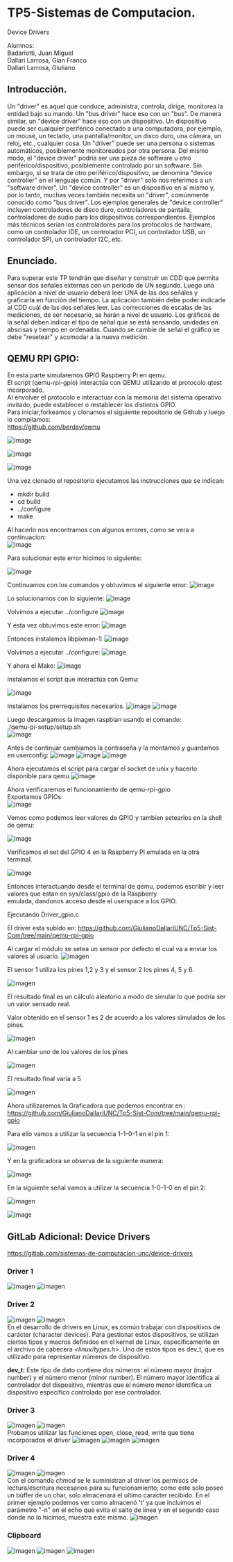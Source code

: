 # TP5-Sistemas de Computacion.
Device Drivers  

Alumnos:  
Badariotti, Juan Miguel  
Dallari Larrosa, Gian Franco  
Dallari Larrosa, Giuliano  





## Introducción.


Un "driver" es aquel que conduce, administra, controla, dirige, monitorea la entidad bajo su mando. Un "bus driver" hace eso con un "bus". De manera similar, un "device driver" hace eso con un dispositivo. Un dispositivo puede ser cualquier periférico conectado a una computadora, por ejemplo, un mouse, un teclado, una pantalla/monitor, un disco duro, una cámara, un reloj, etc., cualquier cosa.
Un "driver" puede ser una persona o sistemas automáticos, posiblemente monitoreados por otra persona. Del mismo modo, el "device driver" podría ser una pieza de software u otro periférico/dispositivo, posiblemente controlado por un software. Sin embargo, si se trata de otro periférico/dispositivo, se denomina "device controller" en el lenguaje común. Y por "driver" solo nos referimos a un "software driver". Un "device controller" es un dispositivo en sí mismo y, por lo tanto, muchas veces también necesita un "driver", comúnmente conocido como "bus driver".
Los ejemplos generales de "device controller" incluyen controladores de disco duro, controladores de pantalla, controladores de audio para los dispositivos correspondientes. Ejemplos más técnicos serían los controladores para los protocolos de hardware, como un controlador IDE, un controlador PCI, un controlador USB, un controlador SPI, un controlador I2C, etc.  

## Enunciado.


Para superar este TP tendrán que diseñar y construir un CDD que permita sensar dos señales externas con un periodo de UN segundo. Luego una aplicación a nivel de usuario deberá leer UNA de las dos señales y graficarla en función del tiempo. La aplicación también debe poder indicarle al CDD cuál de las dos señales leer. Las correcciones de escalas de las mediciones, de ser necesario, se harán a nivel de usuario. Los gráficos de la señal deben indicar el tipo de señal que se está sensando, unidades en abscisas y tiempo en ordenadas. Cuando se cambie de señal el gráfico se debe "resetear" y acomodar a la nueva medición.  





## QEMU RPI GPIO:

En esta parte simularemos GPIO Raspberry Pi en qemu.  
El script (qemu-rpi-gpio) interactúa con QEMU utilizando el protocolo qtest incorporado.  
Al envolver el protocolo e interactuar con la memoria del sistema operativo invitado, puede establecer o restablecer los distintos GPIO.  
Para iniciar,forkeamos y clonamos el siguiente repositorio de Github y luego lo compilamos:  
https://github.com/berdav/qemu


![image](https://github.com/GiulianoDallariUNC/Tp5-Sist-Com/assets/147262273/b1a3da65-729d-4b38-9026-f028d3120431)


![image](https://github.com/GiulianoDallariUNC/Tp5-Sist-Com/assets/147262273/adcf8fbd-aa2f-44cc-8acd-b8c115bb46f3)


![image](https://github.com/GiulianoDallariUNC/Tp5-Sist-Com/assets/147262273/f0828b95-3a0a-4494-8998-f498f982ff00)


Una vez clonado el repositorio ejecutamos las instrucciones que se indican:
- mkdir build
- cd build 
- ../configure 
- make

  
Al hacerlo nos encontramos con algunos errores, como se vera a continuacion:  
![image](https://github.com/GiulianoDallariUNC/Tp5-Sist-Com/assets/147262273/12a0101c-f7ce-4f00-9c84-a157cd862c40)


Para solucionar este error hicimos lo siguiente:

![image](https://github.com/GiulianoDallariUNC/Tp5-Sist-Com/assets/147262273/50e225ac-fdd3-444d-b849-bd7aa2a5857e)


Continuamos con los comandos y obtuvimos el siguiente error:
![image](https://github.com/GiulianoDallariUNC/Tp5-Sist-Com/assets/147262273/65c32fc3-c8f2-4b81-b3b3-f7280af38094)


Lo solucionamos con lo siguiente:
![image](https://github.com/GiulianoDallariUNC/Tp5-Sist-Com/assets/147262273/2afe79b0-b8af-45f0-a589-04d16fb33943)


Volvimos a ejecutar ../configure
![image](https://github.com/GiulianoDallariUNC/Tp5-Sist-Com/assets/147262273/44531334-3f63-4619-bdfb-1a0cd9c6cdc7)


Y esta vez obtuvimos este error:
![image](https://github.com/GiulianoDallariUNC/Tp5-Sist-Com/assets/147262273/12413603-eda2-4df7-b6e3-45af56a36e09)


Entonces instalamos libpixman-1:
![image](https://github.com/GiulianoDallariUNC/Tp5-Sist-Com/assets/147262273/13be6666-db86-4a04-b95b-c8d7bfe0697c)


Volvimos a ejecutar ../configure:
![image](https://github.com/GiulianoDallariUNC/Tp5-Sist-Com/assets/147262273/4af7d416-ec32-4574-82c4-4b7c8b3f6261)


Y ahora el Make:
![image](https://github.com/GiulianoDallariUNC/Tp5-Sist-Com/assets/147262273/69324550-77b4-46d3-bf23-e5f015759df1)


Instalamos el script que interactúa con Qemu:  

![image](https://github.com/GiulianoDallariUNC/Tp5-Sist-Com/assets/102603446/cb873735-7f80-40bb-880d-43f0e19d2994)  

Instalamos los prerrequisitos necesarios.
![image](https://github.com/GiulianoDallariUNC/Tp5-Sist-Com/assets/147262273/b4f5227c-54ae-46fd-81cb-c90f33bdd64d)
![image](https://github.com/GiulianoDallariUNC/Tp5-Sist-Com/assets/147262273/569eb0f8-226c-4683-9f19-b49fb9359067)


Luego descargamos la imagen raspbian usando el comando:  
./qemu-pi-setup/setup.sh  
![image](https://github.com/GiulianoDallariUNC/Tp5-Sist-Com/assets/147262273/2a9c8bcb-4cdc-4cdd-be54-3f0ab092a178)


Antes de continuar cambiamos la contraseña y la montamos y guardamos en userconfig:
![image](https://github.com/GiulianoDallariUNC/Tp5-Sist-Com/assets/147262273/cfecc668-c26d-460d-a82c-2c9943c5e579)
![image](https://github.com/GiulianoDallariUNC/Tp5-Sist-Com/assets/147262273/d7b37a04-a75d-4076-b2e2-91e111c5cd5b)
![image](https://github.com/GiulianoDallariUNC/Tp5-Sist-Com/assets/147262273/a2c55487-607f-4513-94bb-5886b0fd9435)


Ahora ejecutamos el script para cargar el socket de unix y hacerlo disponible para qemu
![image](https://github.com/GiulianoDallariUNC/Tp5-Sist-Com/assets/147262273/9613818f-8f4c-4b22-9d9c-4826656509dc)  

Ahora verificaremos el funcionamiento de qemu-rpi-gpio  
 Exportamos GPIOs:  
 ![image](https://github.com/GiulianoDallariUNC/Tp5-Sist-Com/assets/147262273/c8ea2151-3e85-4805-a407-de2c1a9fc30e)  

Vemos como podemos leer valores de GPIO y tambien setearlos en la shell de qemu:  


![image](https://github.com/GiulianoDallariUNC/Tp5-Sist-Com/assets/147262273/9b25f399-bf74-492c-a74c-b7dc28b72704)  

Verificamos el set del GPIO 4 en la Raspberry PI emulada en la otra terminal.  

![image](https://github.com/GiulianoDallariUNC/Tp5-Sist-Com/assets/147262273/bdc823aa-611d-4594-9324-374f29f4e088)  

Entonces interactuando desde el terminal de qemu, podemos escribir y leer valores que estan en sys/class/gpio de la Raspberry  
emulada, dandonos acceso desde el userspace a los GPIO.

Ejecutando Driver_gpio.c

El driver esta subido en: https://github.com/GiulianoDallariUNC/Tp5-Sist-Com/tree/main/qemu-rpi-gpio

Al cargar el módulo se setea un sensor por defecto el cual va a enviar los valores al usuario.
![imagen](https://github.com/GiulianoDallariUNC/Tp5-Sist-Com/assets/102603446/c0f43ebb-6abc-4e5d-b8d5-d508fc4c908a)


El sensor 1 utiliza los pines 1,2 y 3 y el sensor 2 los pines 4, 5 y 6.

![imagen](https://github.com/GiulianoDallariUNC/Tp5-Sist-Com/assets/102603446/902c4598-5d79-4559-9dc3-2905a49da9cb)



El resultado final es un cálculo aleatorio a modo de simular lo que podría ser un valor
sensado real.

Valor obtenido en el sensor 1 es 2 de acuerdo a los valores simulados de los pines.

![imagen](https://github.com/GiulianoDallariUNC/Tp5-Sist-Com/assets/102603446/a6965ec0-0b3e-4700-9e63-b779d9825fe0)


Al cambiar uno de los valores de los pines

![imagen](https://github.com/GiulianoDallariUNC/Tp5-Sist-Com/assets/102603446/ef15ab9d-27fd-4f19-900d-b551d485d34c)


El resultado final varía a 5

![imagen](https://github.com/GiulianoDallariUNC/Tp5-Sist-Com/assets/102603446/a701be4f-1129-4466-b355-b023178dfbe3)


Ahora utilizaremos la Graficadora que podemos encontrar en : https://github.com/GiulianoDallariUNC/Tp5-Sist-Com/tree/main/qemu-rpi-gpio

Para ello vamos a utilizar la secuencia 1-1-0-1 en el pin 1:

![imagen](https://github.com/GiulianoDallariUNC/Tp5-Sist-Com/assets/102603446/5bc19fd1-c10e-41aa-9b42-96d5616e7de2)



Y en la graficadora se observa de la siguiente manera:

![image](https://github.com/GiulianoDallariUNC/Tp5-Sist-Com/assets/147262273/45a9ae77-b756-4f9c-a8a1-516c2a1a5c96)

En la siguiente señal vamos a utilizar la secuencia 1-0-1-0 en el pin 2:


![imagen](https://github.com/GiulianoDallariUNC/Tp5-Sist-Com/assets/102603446/8f17b2b8-f092-4622-b201-c4a36c0da6a9)


![image](https://github.com/GiulianoDallariUNC/Tp5-Sist-Com/assets/147262273/226d63dd-7019-47f4-9290-f1c8ba43774e)





## GitLab Adicional: Device Drivers
https://gitlab.com/sistemas-de-computacion-unc/device-drivers
### Driver 1
![imagen](https://github.com/GiulianoDallariUNC/Tp5-Sist-Com/assets/82001859/0dff1adc-34a9-4fdd-a696-4e54748d70ef)
![imagen](https://github.com/GiulianoDallariUNC/Tp5-Sist-Com/assets/82001859/ce9a78c9-4992-4314-837d-07fe8563bb5d)
### Driver 2
![imagen](https://github.com/GiulianoDallariUNC/Tp5-Sist-Com/assets/82001859/ec8650ca-5602-46df-aa16-a2ae7f2b2bb8)
![imagen](https://github.com/GiulianoDallariUNC/Tp5-Sist-Com/assets/82001859/8f322297-7002-4504-ad6a-951a4e31ceb5)
<br> En el desarrollo de drivers en Linux, es común trabajar con dispositivos de carácter (character devices). Para gestionar estos dispositivos, se utilizan ciertos tipos y macros definidos en el kernel de Linux, específicamente en el archivo de cabecera *<linux/types.h>*. Uno de estos tipos es dev_t, que es utilizado para representar números de dispositivo.

**dev_t:** Este tipo de dato contiene dos números: el número mayor (major number) y el número menor (minor number). El número mayor identifica al controlador del dispositivo, mientras que el número menor identifica un dispositivo específico controlado por ese controlador.
### Driver 3
![imagen](https://github.com/GiulianoDallariUNC/Tp5-Sist-Com/assets/82001859/5a4256a6-3836-4acc-a50d-e0ced362ad12)
![imagen](https://github.com/GiulianoDallariUNC/Tp5-Sist-Com/assets/82001859/2170e5db-e1de-4f23-84a2-e54d8a62f6ab)
<br>Probamos utilizar las funciones open, close, read, write que tiene incorporados el driver
![imagen](https://github.com/GiulianoDallariUNC/Tp5-Sist-Com/assets/82001859/c1a4b196-38e1-4dde-bae4-a607bb7e3df9)
![imagen](https://github.com/GiulianoDallariUNC/Tp5-Sist-Com/assets/82001859/d8c8278f-ecd5-435e-b332-22482eef0065)
![imagen](https://github.com/GiulianoDallariUNC/Tp5-Sist-Com/assets/82001859/dc3eddcd-6583-46c6-af2f-b9e6463f5412)
### Driver 4
![imagen](https://github.com/GiulianoDallariUNC/Tp5-Sist-Com/assets/82001859/7f95cf40-0dc1-43c9-8363-d9f5984fa7f1)
![imagen](https://github.com/GiulianoDallariUNC/Tp5-Sist-Com/assets/82001859/57c2f72e-e19c-49b7-8990-93d0fd867178)
<br>Con el comando *chmod* se le suministran al driver los permisos de lectura/escritura necesarios para su funcionamiento; como este solo posee un búffer de un char, solo almacenará el ultimo caracter recibido. En el primer ejemplo podemos ver como almacenó 't' ya que incluimos el parámetro "-n" en el echo que evita el salto de línea y en el segundo caso donde no lo hicimos, muestra este mismo.
![imagen](https://github.com/GiulianoDallariUNC/Tp5-Sist-Com/assets/82001859/839d28db-f244-432e-b729-7fc78881da1d)
### Clipboard
![imagen](https://github.com/GiulianoDallariUNC/Tp5-Sist-Com/assets/82001859/7b38cf3c-a2c8-401f-ad0d-c0364b98a25c)
![imagen](https://github.com/GiulianoDallariUNC/Tp5-Sist-Com/assets/82001859/c1193c36-3ad3-4a9a-94d8-baa0c6e8ba36)
![imagen](https://github.com/GiulianoDallariUNC/Tp5-Sist-Com/assets/82001859/17312c19-df50-46d4-a56d-b74a3cce0c3c)









